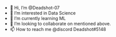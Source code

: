 - 👋 Hi, I’m @Deadshot-07
- 👀 I’m interested in Data Science
- 🌱 I’m currently learning ML
- 💞️ I’m looking to collaborate on mentioned above.
- 📫 How to reach me @discord Deadshot#5148 

<!---
Deadshot-07/Deadshot-07 is a ✨ special ✨ repository because its `README.md` (this file) appears on your GitHub profile.
You can click the Preview link to take a look at your changes.
--->
